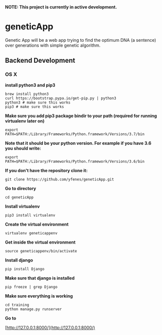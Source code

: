 **NOTE: This project is currently in active development.**

# geneticApp

Genetic App will be a web app trying to find the optimum DNA (a sentence) over generations with simple genetic algorithm.


## Backend Development

### OS X

**install python3 and pip3**
```
brew install python3
curl https://bootstrap.pypa.io/get-pip.py | python3
python3 # make sure this works
pip3 # make sure this works 
```

**Make sure you add pip3 package bindir to your path (required for running virtualenv later on)**

```
export PATH=$PATH:/Library/Frameworks/Python.framework/Versions/3.7/bin
```

**Note that it should be your python version. For example if you have 3.6 you should write:**

```
export PATH=$PATH:/Library/Frameworks/Python.framework/Versions/3.6/bin
```


**If you don't have the repository clone it:**

```
git clone https://github.com/yfenes/geneticApp.git
```

**Go to directory**

```
cd geneticApp
```

**Install virtualenv**
```
pip3 install virtualenv

```


**Create the virtual environment**

```
virtualenv geneticappenv
```

**Get inside the virtual environment**

```
source geneticappenv/bin/activate
```

**Install django**

```
pip install Django
```


**Make sure that django is installed**

```
pip freeze | grep Django
```


**Make sure everything is working**

```
cd training
python manage.py runserver
```

**Go to**

[http://127.0.0.1:8000/](http://127.0.0.1:8000/)

